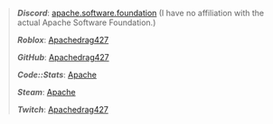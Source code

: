 > ***Discord***:  [apache.software.foundation](https://discord.com/users/609177928437071872/) (I have no affiliation with the actual Apache Software Foundation.)
> 
> ***Roblox***:  [Apachedrag427](https://www.roblox.com/users/384830358/profile/)
> 
> ***GitHub***:  [Apachedrag427](https://github.com/Apachedrag427/)
>
> ***Code::Stats***:  [Apache](https://codestats.net/users/Apache)
> 
> ***Steam***: [Apache](https://steamcommunity.com/profiles/76561198111307663)
> 
> ***Twitch***: [Apachedrag427](https://www.twitch.tv/apachedrag427)